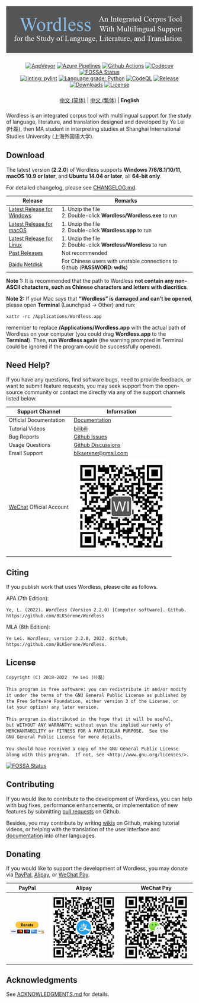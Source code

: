 <!--
# Wordless: README - English
# Copyright (C) 2018-2022  Ye Lei (叶磊)
#
# This program is free software: you can redistribute it and/or modify
# it under the terms of the GNU General Public License as published by
# the Free Software Foundation, either version 3 of the License, or
# (at your option) any later version.
#
# This program is distributed in the hope that it will be useful,
# but WITHOUT ANY WARRANTY; without even the implied warranty of
# MERCHANTABILITY or FITNESS FOR A PARTICULAR PURPOSE.  See the
# GNU General Public License for more details.
#
# You should have received a copy of the GNU General Public License
# along with this program.  If not, see <http://www.gnu.org/licenses/>.
-->

<div align="center"><img src="/doc/wl_logo.png" alt="Wordless: An Integrated Corpus Tool With Multilingual Support for the Study of Language, Literature, and Translation"></div>

###

<div align="center">
    <a href="https://ci.appveyor.com/project/BLKSerene/wordless">
        <img src="https://ci.appveyor.com/api/projects/status/github/BLKSerene/Wordless?svg=true" alt="AppVeyor"></a>
    <a href="https://dev.azure.com/blkserene/BLKSerene%20-%20Github/_build/latest?definitionId=1&branchName=main">
        <img src="https://dev.azure.com/blkserene/BLKSerene%20-%20Github/_apis/build/status/BLKSerene.Wordless?branchName=main" alt="Azure Pipelines"></a>
    <a href="https://github.com/BLKSerene/Wordless/actions?query=workflow%3ATests">
        <img src="https://github.com/BLKSerene/Wordless/workflows/Tests/badge.svg" alt="Github Actions"></a>
    <a href="https://codecov.io/gh/BLKSerene/Wordless">
        <img src="https://codecov.io/gh/BLKSerene/Wordless/branch/main/graph/badge.svg?token=ED6TW92A7G" alt="Codecov"></a>
    <a href="https://app.fossa.com/projects/git%2Bgithub.com%2FBLKSerene%2FWordless?ref=badge_shield">
        <img src="https://app.fossa.com/api/projects/git%2Bgithub.com%2FBLKSerene%2FWordless.svg?type=shield" alt="FOSSA Status"></a>
</div>

<div align="center">
    <a href="https://github.com/PyCQA/pylint">
        <img src="https://img.shields.io/badge/linting-pylint-yellowgreen" alt="linting: pylint"></a>
    <a href="https://lgtm.com/projects/g/BLKSerene/Wordless/context:python">
        <img src="https://img.shields.io/lgtm/grade/python/g/BLKSerene/Wordless.svg?logo=lgtm&logoWidth=18" alt="Language grade: Python"></a>
    <a href="https://github.com/BLKSerene/Wordless/actions?query=workflow%3ACodeQL">
        <img src="https://github.com/BLKSerene/Wordless/workflows/CodeQL/badge.svg" alt="CodeQL"></a>
    <a href="https://github.com/BLKSerene/Wordless/releases">
        <img src="https://img.shields.io/github/v/release/BLKSerene/Wordless?include_prereleases&label=Release&sort=semver" alt="Release"></a>
    <a href="https://github.com/BLKSerene/Wordless#download">
        <img src="https://img.shields.io/github/downloads/BLKSerene/Wordless/total?label=Downloads" alt="Downloads"></a>
    <a href="/LICENSE.txt">
        <img src="https://img.shields.io/github/license/BLKSerene/Wordless?label=License" alt="License"></a>
</div>

###

<div align="center">
    <a href="/README_zho_cn.md">中文 (简体)</a> | <a href="/README_zho_tw.md">中文 (繁体)</a> | <b>English</b>    
</div>

###

Wordless is an integrated corpus tool with multilingual support for the study of language, literature, and translation designed and developed by Ye Lei (叶磊), then MA student in interpreting studies at Shanghai International Studies University (上海外国语大学).

## Download
The latest version (**2.2.0**) of Wordless supports **Windows 7/8/8.1/10/11**, **macOS 10.9 or later**, and **Ubuntu 14.04 or later**, all **64-bit only**.

For detailed changelog, please see [CHANGELOG.md](/CHANGELOG.md).

Release|Remarks
-------|------------
[Latest Release for Windows](https://github.com/BLKSerene/Wordless/releases/download/2.2.0/wordless_2.2.0_windows.zip)|1. Unzip the file<br>2. Double-click **Wordless/Wordless.exe** to run
[Latest Release for macOS](https://github.com/BLKSerene/Wordless/releases/download/2.2.0/wordless_2.2.0_macos.zip)|1. Unzip the file<br>2. Double-click **Wordless.app** to run
[Latest Release for Linux](https://github.com/BLKSerene/Wordless/releases/download/2.2.0/wordless_2.2.0_linux.tar.gz)|1. Unzip the file<br>2. Double-click **Wordless/Wordless** to run
[Past Releases](https://github.com/BLKSerene/Wordless/releases)|Not recommended
[Baidu Netdisk](https://pan.baidu.com/s/1--ZzABrDQBZlZagWlVQMbg)|For Chinese users with unstable connections to Github (**PASSWORD: wdls**)

**Note 1:** It is recommended that the path to Wordless **not contain any non-ASCII chatacters, such as Chinese characters and letters with diacritics**.<br>

**Note 2:** If your Mac says that **“Wordless” is damaged and can’t be opened**, please open **Terminal** (Launchpad → Other) and run:<br>

    xattr -rc /Applications/Wordless.app

remember to replace **/Applications/Wordless.app** with the actual path of Wordless on your computer (you could drag **Wordless.app** to the **Terminal**). Then, **run Wordless again** (the warning prompted in Terminal could be ignored if the program could be successfully opened).<br>

## Need Help?
If you have any questions, find software bugs, need to provide feedback, or want to submit feature requests, you may seek support from the open-source community or contact me directly via any of the support channels listed below.

Support Channel       |Information
----------------------|-------------------
Official Documentation|[Documentation](/doc/doc_eng.md)
Tutorial Videos       |[bilibili](https://space.bilibili.com/34963752/video)
Bug Reports           |[Github Issues](https://github.com/BLKSerene/Wordless/issues)
Usage Questions       |[Github Discussions](https://github.com/BLKSerene/Wordless/discussions)
Email Support         |[blkserene<i>@</i>gmail<i>.</i>com](mailto:blkserene@gmail.com)
[WeChat](https://www.wechat.com/en/) Official Account|![WeChat Official Account](/imgs/wechat_official_account.jpg)

## Citing
If you publish work that uses Wordless, please cite as follows.

APA (7th Edition):

<pre><code>Ye, L. (2022). <i>Wordless</i> (Version 2.2.0) [Computer software]. Github. https://github.com/BLKSerene/Wordless</code></pre>

MLA (8th Edition):

<pre><code>Ye Lei. <i>Wordless</i>, version 2.2.0, 2022. <i>Github</i>, https://github.com/BLKSerene/Wordless.</code></pre>

## License
    Copyright (C) 2018-2022  Ye Lei (叶磊)
    
    This program is free software: you can redistribute it and/or modify
    it under the terms of the GNU General Public License as published by
    the Free Software Foundation, either version 3 of the License, or
    (at your option) any later version.
    
    This program is distributed in the hope that it will be useful,
    but WITHOUT ANY WARRANTY; without even the implied warranty of
    MERCHANTABILITY or FITNESS FOR A PARTICULAR PURPOSE.  See the
    GNU General Public License for more details.
    
    You should have received a copy of the GNU General Public License
    along with this program.  If not, see <http://www.gnu.org/licenses/>.

[![FOSSA Status](https://app.fossa.com/api/projects/git%2Bgithub.com%2FBLKSerene%2FWordless.svg?type=large)](https://app.fossa.com/projects/git%2Bgithub.com%2FBLKSerene%2FWordless?ref=badge_large)

## Contributing
If you would like to contribute to the development of Wordless, you can help with bug fixes, performance enhancements, or implementation of new features by submitting [pull requests](https://github.com/BLKSerene/Wordless/pulls) on Github.

Besides, you may contribute by writing [wikis](https://github.com/BLKSerene/Wordless/wiki) on Github, making tutorial videos, or helping with the translation of the user interface and [documentation](/doc/doc_eng.md) into other languages.

## Donating
If you would like to support the development of Wordless, you may donate via [PayPal](https://www.paypal.com/), [Alipay](https://global.alipay.com/), or [WeChat Pay](https://pay.weixin.qq.com/index.php/public/wechatpay_en).

PayPal|Alipay|WeChat Pay
------|------|----------
[![PayPal](/imgs/donating_paypal.gif)](https://www.paypal.com/cgi-bin/webscr?cmd=_s-xclick&hosted_button_id=V2V54NYE2YD32)|![Alipay](/imgs/donating_alipay.png)|![WeChat Pay](/imgs/donating_wechat_pay.png)

## Acknowledgments
See [ACKNOWLEDGMENTS.md](/ACKNOWLEDGMENTS.md) for details.
